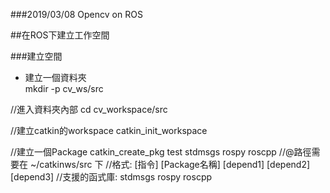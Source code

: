 ###2019/03/08 Opencv on ROS

##在ROS下建立工作空間

###建立空間
* 建立一個資料夾  
mkdir -p cv_ws/src

//進入資料夾內部
cd cv_workspace/src

//建立catkin的workspace
catkin_init_workspace

//建立一個Package
catkin_create_pkg test stdmsgs rospy roscpp
//@路徑需要在 ~/catkinws/src 下
//格式: [指令] [Package名稱] [depend1] [depend2] [depend3]
//支援的函式庫: stdmsgs rospy roscpp



